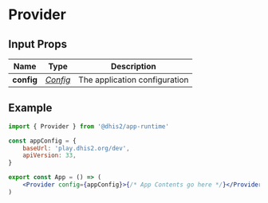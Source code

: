 # Provider

## Input Props

|    Name    |             Type              | Description                   |
| :--------: | :---------------------------: | ----------------------------- |
| **config** | [_Config_](./types/Config.md) | The application configuration |

## Example

```jsx
import { Provider } from '@dhis2/app-runtime'

const appConfig = {
    baseUrl: 'play.dhis2.org/dev',
    apiVersion: 33,
}

export const App = () => (
    <Provider config={appConfig}>{/* App Contents go here */}</Provider>
)
```
